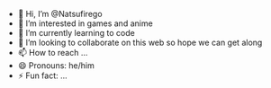 - 👋 Hi, I’m @Natsufirego
- 👀 I’m interested in games and anime
- 🌱 I’m currently learning to code
- 💞️ I’m looking to collaborate on this web so hope we can get along
- 📫 How to reach ...
- 😄 Pronouns: he/him
- ⚡ Fun fact: ...

<!---
Natsufirego/Natsufirego is a ✨ special ✨ repository because its `README.md` (this file) appears on your GitHub profile.
You can click the Preview link to take a look at your changes.
--->
